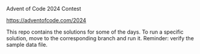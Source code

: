 Advent of Code 2024 Contest

https://adventofcode.com/2024

This repo contains the solutions for some of the days.
To run a specific solution, move to the corresponding branch and run it.
Reminder: verify the sample data file.

